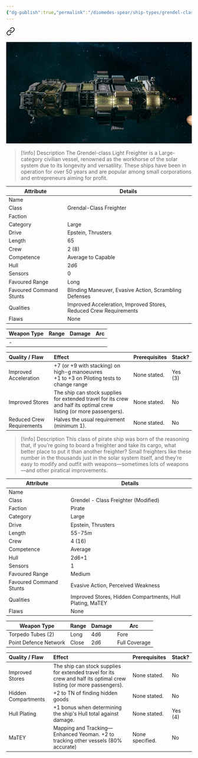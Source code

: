 ```yaml
---
{"dg-publish":true,"permalink":"/diomedes-spear/ship-types/grendel-class-freighter-modified/"}
---
```



<div class="transclusion internal-embed is-loaded"><a class="markdown-embed-link" href="/diomedes-spear/ship-types/grendal-class-freighter/" aria-label="Open link"><svg xmlns="http://www.w3.org/2000/svg" width="24" height="24" viewBox="0 0 24 24" fill="none" stroke="currentColor" stroke-width="2" stroke-linecap="round" stroke-linejoin="round" class="svg-icon lucide-link"><path d="M10 13a5 5 0 0 0 7.54.54l3-3a5 5 0 0 0-7.07-7.07l-1.72 1.71"></path><path d="M14 11a5 5 0 0 0-7.54-.54l-3 3a5 5 0 0 0 7.07 7.07l1.71-1.71"></path></svg></a><div class="markdown-embed">




![Gerndal.jpg](/img/user/Diomedes'%20Spear/Assests/Gerndal.jpg)

> [!info] Description
> The Grendel-class Light Freighter is a Large-category civilian vessel, renowned as the workhorse of the solar system due to its longevity and versatility. These ships have been in operation for over 50 years and are popular among small corporations and entrepreneurs aiming for profit.

| Attribute               | Details                                                           |
| ----------------------- | ----------------------------------------------------------------- |
| Name                    |                                                                   |
| Class                   | Grendal-Class Freighter                                           |
| Faction                 |                                                                   |
| Category                | Large                                                             |
| Drive                   | Epstein, Thrusters                                                |
| Length                  | 65                                                                |
| Crew                    | 2 (8)                                                             |
| Competence              | Average to Capable                                                |
| Hull                    | 2d6                                                               |
| Sensors                 | 0                                                                 |
| Favoured Range          | Long                                                              |
| Favoured Command Stunts | Blinding Maneuver, Evasive Action, Scrambling Defenses            |
| Qualities               | Improved Acceleration, Improved Stores, Reduced Crew Requirements |
| Flaws                   | None                                                              |

| Weapon Type | Range | Damage | Arc |
| ----------- | ----- | ------ | --- |
| -           |       |        |     |

| Quality / Flaw            | Effect                                                                                                               | Prerequisites | Stack?  |
| :------------------------ | :------------------------------------------------------------------------------------------------------------------- | :------------ | :------ |
| Improved Acceleration     | +7 (or +9 with stacking) on high-g manoeuvres<br>+1 to +3 on Piloting tests to change range                          | None stated.  | Yes (3) |
| Improved Stores           | The ship can stock supplies for extended travel for its crew and half its optimal crew listing (or more passengers). | None stated.  | No      |
| Reduced Crew Requirements | Halves the usual requirement (minimum 1).                                                                            | None stated.  | No      |


</div></div>



> [!info] Description
> This class of pirate ship was born of the reasoning that, if you’re going to board a freighter and take its cargo, what better place to put it than another freighter? Small freighters like these number in the thousands just in the solar system itself, and they’re easy to modify and outfit with weapons—sometimes lots of weapons—and other piratical improvements.

| Attribute               | Details                                                   |
| ----------------------- | --------------------------------------------------------- |
| Name                    |                                                           |
| Class                   | Grendel - Class Freighter (Modified)                      |
| Faction                 | Pirate                                                    |
| Category                | Large                                                     |
| Drive                   | Epstein, Thrusters                                        |
| Length                  | 55-75m                                                    |
| Crew                    | 4 (16)                                                    |
| Competence              | Average                                                   |
| Hull                    | 2d6+1                                                     |
| Sensors                 | 1                                                         |
| Favoured Range          | Medium                                                    |
| Favoured Command Stunts | Evasive Action, Perceived Weakness                        |
| Qualities               | Improved Stores, Hidden Compartments, Hull Plating, MaTEY |
| Flaws                   | None                                                      |

| Weapon Type           | Range | Damage | Arc           |
| --------------------- | ----- | ------ | ------------- |
| Torpedo Tubes (2)     | Long  | 4d6    | Fore          |
| Point Defence Network | Close | 2d6    | Full Coverage |

| Quality / Flaw      | Effect                                                                                                               | Prerequisites   | Stack?  |
| :------------------ | :------------------------------------------------------------------------------------------------------------------- | :-------------- | :------ |
| Improved Stores     | The ship can stock supplies for extended travel for its crew and half its optimal crew listing (or more passengers). | None stated.    | No      |
| Hidden Compartments | +2 to TN of finding hidden goods                                                                                     | None stated.    | No      |
| Hull Plating        | +1 bonus when determining the ship's Hull total against damage.                                                      | None stated.    | Yes (4) |
| MaTEY               | Mapping and Tracking—Enhanced Yeoman. +2 to tracking other vessels (80% accurate)                                    | None specified. | No      |
